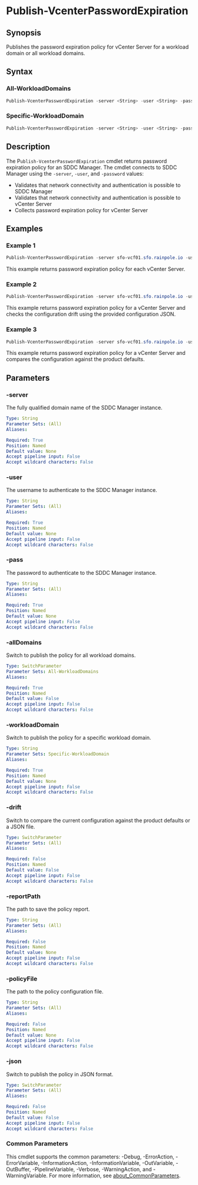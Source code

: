 # Publish-VcenterPasswordExpiration

## Synopsis

Publishes the password expiration policy for vCenter Server for a workload domain or all workload domains.

## Syntax

### All-WorkloadDomains

```powershell
Publish-VcenterPasswordExpiration -server <String> -user <String> -pass <String> [-allDomains] [-drift] [-reportPath <String>] [-policyFile <String>] [-json] [<CommonParameters>]
```

### Specific-WorkloadDomain

```powershell
Publish-VcenterPasswordExpiration -server <String> -user <String> -pass <String> -workloadDomain <String> [-drift] [-reportPath <String>] [-policyFile <String>] [-json] [<CommonParameters>]
```

## Description

The P`ublish-VcenterPasswordExpiration` cmdlet returns password expiration policy for an SDDC Manager.
The cmdlet connects to SDDC Manager using the `-server`, `-user`, and `-password` values:

- Validates that network connectivity and authentication is possible to SDDC Manager
- Validates that network connectivity and authentication is possible to vCenter Server
- Collects password expiration policy for vCenter Server

## Examples

### Example 1

```powershell
Publish-VcenterPasswordExpiration -server sfo-vcf01.sfo.rainpole.io -user admin@local -pass VMw@re1!VMw@re1! -allDomains
```

This example returns password expiration policy for each vCenter Server.

### Example 2

```powershell
Publish-VcenterPasswordExpiration -server sfo-vcf01.sfo.rainpole.io -user admin@local -pass VMw@re1!VMw@re1! -workloadDomain sfo-w01 -drift -reportPath "F:\Reporting" -policyFile "passwordPolicyConfig.json"
```

This example returns password expiration policy for a vCenter Server and checks the configuration drift using the provided configuration JSON.

### Example 3

```powershell
Publish-VcenterPasswordExpiration -server sfo-vcf01.sfo.rainpole.io -user admin@local -pass VMw@re1!VMw@re1! -workloadDomain sfo-w01 -drift
```

This example returns password expiration policy for a vCenter Server and compares the configuration against the product defaults.

## Parameters

### -server

The fully qualified domain name of the SDDC Manager instance.

```yaml
Type: String
Parameter Sets: (All)
Aliases:

Required: True
Position: Named
Default value: None
Accept pipeline input: False
Accept wildcard characters: False
```

### -user

The username to authenticate to the SDDC Manager instance.

```yaml
Type: String
Parameter Sets: (All)
Aliases:

Required: True
Position: Named
Default value: None
Accept pipeline input: False
Accept wildcard characters: False
```

### -pass

The password to authenticate to the SDDC Manager instance.

```yaml
Type: String
Parameter Sets: (All)
Aliases:

Required: True
Position: Named
Default value: None
Accept pipeline input: False
Accept wildcard characters: False
```

### -allDomains

Switch to publish the policy for all workload domains.

```yaml
Type: SwitchParameter
Parameter Sets: All-WorkloadDomains
Aliases:

Required: True
Position: Named
Default value: False
Accept pipeline input: False
Accept wildcard characters: False
```

### -workloadDomain

Switch to publish the policy for a specific workload domain.

```yaml
Type: String
Parameter Sets: Specific-WorkloadDomain
Aliases:

Required: True
Position: Named
Default value: None
Accept pipeline input: False
Accept wildcard characters: False
```

### -drift

Switch to compare the current configuration against the product defaults or a JSON file.

```yaml
Type: SwitchParameter
Parameter Sets: (All)
Aliases:

Required: False
Position: Named
Default value: False
Accept pipeline input: False
Accept wildcard characters: False
```

### -reportPath

The path to save the policy report.

```yaml
Type: String
Parameter Sets: (All)
Aliases:

Required: False
Position: Named
Default value: None
Accept pipeline input: False
Accept wildcard characters: False
```

### -policyFile

The path to the policy configuration file.

```yaml
Type: String
Parameter Sets: (All)
Aliases:

Required: False
Position: Named
Default value: None
Accept pipeline input: False
Accept wildcard characters: False
```

### -json

Switch to publish the policy in JSON format.

```yaml
Type: SwitchParameter
Parameter Sets: (All)
Aliases:

Required: False
Position: Named
Default value: False
Accept pipeline input: False
Accept wildcard characters: False
```

### Common Parameters

This cmdlet supports the common parameters: -Debug, -ErrorAction, -ErrorVariable, -InformationAction, -InformationVariable, -OutVariable, -OutBuffer, -PipelineVariable, -Verbose, -WarningAction, and -WarningVariable. For more information, see [about_CommonParameters](http://go.microsoft.com/fwlink/?LinkID=113216).
